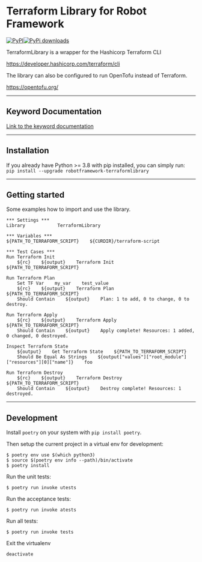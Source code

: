 # Terraform Library for Robot Framework
[![PyPI](https://img.shields.io/pypi/v/robotframework-terraformlibrary)](https://pypi.org/project/robotframework-terraformlibrary/)[![PyPi downloads](https://img.shields.io/pypi/dm/robotframework-terraformlibrary.svg)](https://pypi.python.org/pypi/robotframework-terraformlibrary)

TerraformLibrary is a wrapper for the Hashicorp Terraform CLI

https://developer.hashicorp.com/terraform/cli

The library can also be configured to run OpenTofu instead of Terraform.

https://opentofu.org/

---
## Keyword Documentation
[Link to the keyword documentation](https://nilsty.github.io/robotframework-terraformlibrary/terraformlibrary.html)

---
## Installation
If you already have Python >= 3.8 with pip installed, you can simply run:  
`pip install --upgrade robotframework-terraformlibrary`

---
## Getting started
Some examples how to import and use the library.

``` robotframework
*** Settings ***
Library            TerraformLibrary

*** Variables ***
${PATH_TO_TERRAFORM_SCRIPT}    ${CURDIR}/terraform-script

*** Test Cases ***
Run Terraform Init
    ${rc}    ${output}    Terraform Init    ${PATH_TO_TERRAFORM_SCRIPT}

Run Terraform Plan
    Set TF Var    my_var    test_value
    ${rc}    ${output}    Terraform Plan    ${PATH_TO_TERRAFORM_SCRIPT}
    Should Contain    ${output}    Plan: 1 to add, 0 to change, 0 to destroy.

Run Terraform Apply
    ${rc}    ${output}    Terraform Apply    ${PATH_TO_TERRAFORM_SCRIPT}
    Should Contain    ${output}    Apply complete! Resources: 1 added, 0 changed, 0 destroyed.

Inspect Terraform State
    ${output}    Get Terraform State    ${PATH_TO_TERRAFORM_SCRIPT}
    Should Be Equal As Strings    ${output["values"]["root_module"]["resources"][0]["name"]}    foo

Run Terraform Destroy
    ${rc}    ${output}    Terraform Destroy    ${PATH_TO_TERRAFORM_SCRIPT}
    Should Contain    ${output}    Destroy complete! Resources: 1 destroyed.
```

---
## Development

Install `poetry` on your system with `pip install poetry`.

Then setup the current project in a virtual env for development:

```
$ poetry env use $(which python3)
$ source $(poetry env info --path)/bin/activate
$ poetry install
```

Run the unit tests:

```
$ poetry run invoke utests
```

Run the acceptance tests:

```
$ poetry run invoke atests
```

Run all tests:

```
$ poetry run invoke tests
```

Exit the virtualenv

```
deactivate
```
